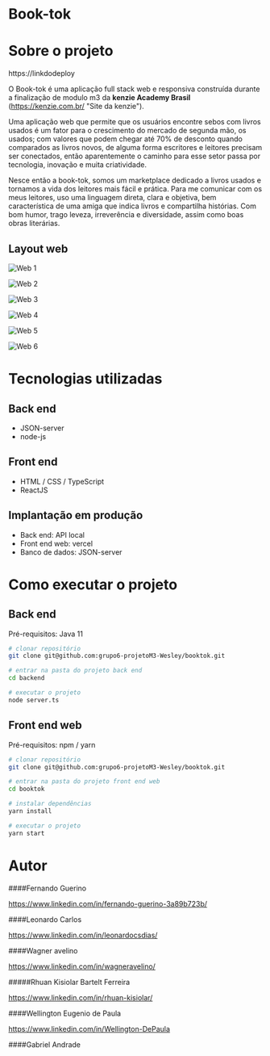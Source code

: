# Book-tok

# Sobre o projeto

https://linkdodeploy

O Book-tok é uma aplicação full stack web e responsiva construída durante a finalização de modulo m3 da **kenzie Academy Brasil**
(https://kenzie.com.br/ "Site da kenzie").

Uma aplicação web que permite que os usuários encontre sebos com livros usados é um fator para o crescimento do mercado de segunda mão, os usados; com valores que podem chegar até 70% de desconto quando comparados as livros novos, de alguma forma escritores e leitores precisam ser conectados, então aparentemente o caminho para esse setor passa por tecnologia, inovação e muita criatividade.

Nesce então a book-tok, somos um marketplace dedicado a livros usados e tornamos a vida dos leitores mais fácil e prática. Para me comunicar com os meus leitores, uso uma linguagem direta, clara e objetiva, bem característica de uma amiga que indica livros e compartilha histórias. Com bom humor, trago leveza, irreverência e diversidade, assim como boas obras literárias.

## Layout web

![Web 1](https://github.com/Wagneravel/assets-booktok/raw/main/assets/Frame1.png)

![Web 2](https://github.com/Wagneravel/assets-booktok/raw/main/assets/Frame2.png)

![Web 3](https://github.com/Wagneravel/assets-booktok/raw/main/assets/Frame3.png)

![Web 4](https://github.com/Wagneravel/assets-booktok/raw/main/assets/Frame4.png)

![Web 5](https://github.com/Wagneravel/assets-booktok/raw/main/assets/Frame6.png)

![Web 6](https://github.com/Wagneravel/assets-booktok/raw/main/assets/Frame7.png)

# Tecnologias utilizadas

## Back end

- JSON-server
- node-js

## Front end

- HTML / CSS / TypeScript
- ReactJS

## Implantação em produção

- Back end: API local
- Front end web: vercel
- Banco de dados: JSON-server

# Como executar o projeto

## Back end

Pré-requisitos: Java 11

```bash
# clonar repositório
git clone git@github.com:grupo6-projetoM3-Wesley/booktok.git

# entrar na pasta do projeto back end
cd backend

# executar o projeto
node server.ts
```

## Front end web

Pré-requisitos: npm / yarn

```bash
# clonar repositório
git clone git@github.com:grupo6-projetoM3-Wesley/booktok.git

# entrar na pasta do projeto front end web
cd booktok

# instalar dependências
yarn install

# executar o projeto
yarn start
```

# Autor

####Fernando Guerino

https://www.linkedin.com/in/fernando-guerino-3a89b723b/

####Leonardo Carlos

https://www.linkedin.com/in/leonardocsdias/

####Wagner avelino

https://www.linkedin.com/in/wagneravelino/

#####Rhuan Kisiolar Bartelt Ferreira

https://www.linkedin.com/in/rhuan-kisiolar/

####Wellington Eugenio de Paula

https://www.linkedin.com/in/Wellington-DePaula

####Gabriel Andrade
